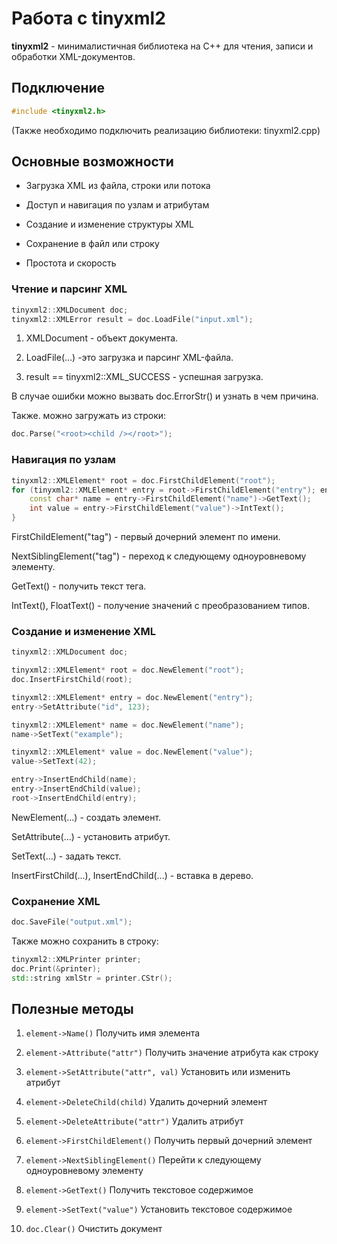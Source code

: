 # Работа с tinyxml2

**tinyxml2** - минималистичная библиотека на C++ для чтения, записи и обработки XML-документов.

## Подключение

```cpp
#include <tinyxml2.h>
```
(Также необходимо подключить реализацию библиотеки: tinyxml2.cpp)


## Основные возможности
- Загрузка XML из файла, строки или потока

- Доступ и навигация по узлам и атрибутам

- Создание и изменение структуры XML

- Сохранение в файл или строку

- Простота и скорость

### Чтение и парсинг XML
```cpp
tinyxml2::XMLDocument doc;
tinyxml2::XMLError result = doc.LoadFile("input.xml");
```
1. XMLDocument - объект документа.

2. LoadFile(...) -это загрузка и парсинг XML-файла.

3. result == tinyxml2::XML_SUCCESS - успешная загрузка.

В случае ошибки можно вызвать doc.ErrorStr() и узнать в чем причина.

Также. можно загружать из строки:

```cpp
doc.Parse("<root><child /></root>");
```
### Навигация по узлам
```cpp
tinyxml2::XMLElement* root = doc.FirstChildElement("root");
for (tinyxml2::XMLElement* entry = root->FirstChildElement("entry"); entry;entry = entry->NextSiblingElement("entry")) {
    const char* name = entry->FirstChildElement("name")->GetText();
    int value = entry->FirstChildElement("value")->IntText();
}
```
FirstChildElement("tag") - первый дочерний элемент по имени.

NextSiblingElement("tag") - переход к следующему одноуровневому элементу.

GetText() - получить текст тега.

IntText(), FloatText() - получение значений с преобразованием типов.

### Создание и изменение XML
```cpp
tinyxml2::XMLDocument doc;

tinyxml2::XMLElement* root = doc.NewElement("root");
doc.InsertFirstChild(root);

tinyxml2::XMLElement* entry = doc.NewElement("entry");
entry->SetAttribute("id", 123);

tinyxml2::XMLElement* name = doc.NewElement("name");
name->SetText("example");

tinyxml2::XMLElement* value = doc.NewElement("value");
value->SetText(42);

entry->InsertEndChild(name);
entry->InsertEndChild(value);
root->InsertEndChild(entry);
```
NewElement(...) - создать элемент.

SetAttribute(...) - установить атрибут.

SetText(...) - задать текст.

InsertFirstChild(...), InsertEndChild(...) - вставка в дерево.

### Сохранение XML
```cpp
doc.SaveFile("output.xml");
```

Также можно сохранить в строку:

```cpp
tinyxml2::XMLPrinter printer;
doc.Print(&printer);
std::string xmlStr = printer.CStr();
```

## Полезные методы
1. `element->Name()` Получить имя элемента

2. `element->Attribute("attr")` Получить значение атрибута как строку

3. `element->SetAttribute("attr", val)` Установить или изменить атрибут

4. `element->DeleteChild(child)` Удалить дочерний элемент

5. `element->DeleteAttribute("attr")` Удалить атрибут

6. `element->FirstChildElement()` Получить первый дочерний элемент

7. `element->NextSiblingElement()` Перейти к следующему одноуровневому элементу

8. `element->GetText()` Получить текстовое содержимое

9. `element->SetText("value")` Установить текстовое содержимое

10. `doc.Clear()` Очистить документ

